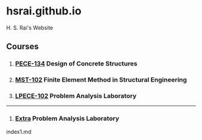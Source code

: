 # hsrai.github.io
H. S. Rai's Website

## Courses

1. ### [PECE-134](https://hsrai.github.io/DCS) Design of Concrete Structures
1. ### [MST-102](https://hsrai.github.io/FEM-in-SE/) Finite Element Method in Structural Engineering
1. ### [LPECE-102](https://hsrai.github.io/Problem-Analysis/) Problem Analysis Laboratory

--- 

1. ### [Extra](index1.md) Problem Analysis Laboratory

index1.md
